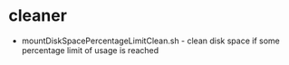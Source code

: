 # cleaner

+ mountDiskSpacePercentageLimitClean.sh - 
  clean disk space if some percentage limit of usage is reached 


